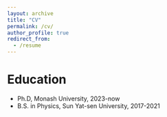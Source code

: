 ```yaml
---
layout: archive
title: "CV"
permalink: /cv/
author_profile: true
redirect_from:
  - /resume
---
```



Education
======
* Ph.D, Monash University, 2023-now
* B.S. in Physics, Sun Yat-sen University, 2017-2021


